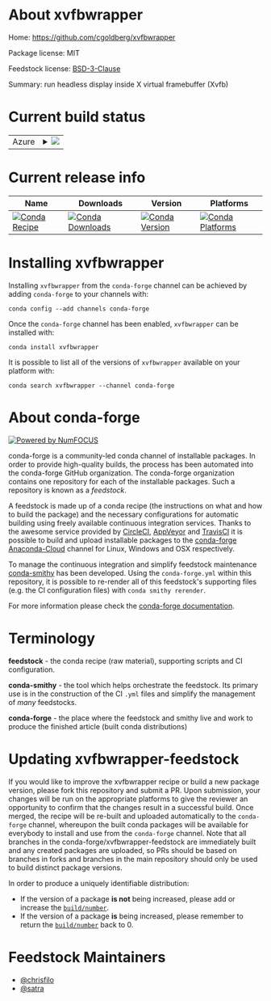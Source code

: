 About xvfbwrapper
=================

Home: https://github.com/cgoldberg/xvfbwrapper

Package license: MIT

Feedstock license: [BSD-3-Clause](https://github.com/conda-forge/xvfbwrapper-feedstock/blob/master/LICENSE.txt)

Summary: run headless display inside X virtual framebuffer (Xvfb)

Current build status
====================


<table>
    
  <tr>
    <td>Azure</td>
    <td>
      <details>
        <summary>
          <a href="https://dev.azure.com/conda-forge/feedstock-builds/_build/latest?definitionId=2231&branchName=master">
            <img src="https://dev.azure.com/conda-forge/feedstock-builds/_apis/build/status/xvfbwrapper-feedstock?branchName=master">
          </a>
        </summary>
        <table>
          <thead><tr><th>Variant</th><th>Status</th></tr></thead>
          <tbody><tr>
              <td>linux_64_python3.6.____cpython</td>
              <td>
                <a href="https://dev.azure.com/conda-forge/feedstock-builds/_build/latest?definitionId=2231&branchName=master">
                  <img src="https://dev.azure.com/conda-forge/feedstock-builds/_apis/build/status/xvfbwrapper-feedstock?branchName=master&jobName=linux&configuration=linux_64_python3.6.____cpython" alt="variant">
                </a>
              </td>
            </tr><tr>
              <td>linux_64_python3.7.____cpython</td>
              <td>
                <a href="https://dev.azure.com/conda-forge/feedstock-builds/_build/latest?definitionId=2231&branchName=master">
                  <img src="https://dev.azure.com/conda-forge/feedstock-builds/_apis/build/status/xvfbwrapper-feedstock?branchName=master&jobName=linux&configuration=linux_64_python3.7.____cpython" alt="variant">
                </a>
              </td>
            </tr><tr>
              <td>linux_64_python3.8.____cpython</td>
              <td>
                <a href="https://dev.azure.com/conda-forge/feedstock-builds/_build/latest?definitionId=2231&branchName=master">
                  <img src="https://dev.azure.com/conda-forge/feedstock-builds/_apis/build/status/xvfbwrapper-feedstock?branchName=master&jobName=linux&configuration=linux_64_python3.8.____cpython" alt="variant">
                </a>
              </td>
            </tr><tr>
              <td>linux_64_python3.9.____cpython</td>
              <td>
                <a href="https://dev.azure.com/conda-forge/feedstock-builds/_build/latest?definitionId=2231&branchName=master">
                  <img src="https://dev.azure.com/conda-forge/feedstock-builds/_apis/build/status/xvfbwrapper-feedstock?branchName=master&jobName=linux&configuration=linux_64_python3.9.____cpython" alt="variant">
                </a>
              </td>
            </tr><tr>
              <td>osx_64_python3.6.____cpython</td>
              <td>
                <a href="https://dev.azure.com/conda-forge/feedstock-builds/_build/latest?definitionId=2231&branchName=master">
                  <img src="https://dev.azure.com/conda-forge/feedstock-builds/_apis/build/status/xvfbwrapper-feedstock?branchName=master&jobName=osx&configuration=osx_64_python3.6.____cpython" alt="variant">
                </a>
              </td>
            </tr><tr>
              <td>osx_64_python3.7.____cpython</td>
              <td>
                <a href="https://dev.azure.com/conda-forge/feedstock-builds/_build/latest?definitionId=2231&branchName=master">
                  <img src="https://dev.azure.com/conda-forge/feedstock-builds/_apis/build/status/xvfbwrapper-feedstock?branchName=master&jobName=osx&configuration=osx_64_python3.7.____cpython" alt="variant">
                </a>
              </td>
            </tr><tr>
              <td>osx_64_python3.8.____cpython</td>
              <td>
                <a href="https://dev.azure.com/conda-forge/feedstock-builds/_build/latest?definitionId=2231&branchName=master">
                  <img src="https://dev.azure.com/conda-forge/feedstock-builds/_apis/build/status/xvfbwrapper-feedstock?branchName=master&jobName=osx&configuration=osx_64_python3.8.____cpython" alt="variant">
                </a>
              </td>
            </tr><tr>
              <td>osx_64_python3.9.____cpython</td>
              <td>
                <a href="https://dev.azure.com/conda-forge/feedstock-builds/_build/latest?definitionId=2231&branchName=master">
                  <img src="https://dev.azure.com/conda-forge/feedstock-builds/_apis/build/status/xvfbwrapper-feedstock?branchName=master&jobName=osx&configuration=osx_64_python3.9.____cpython" alt="variant">
                </a>
              </td>
            </tr>
          </tbody>
        </table>
      </details>
    </td>
  </tr>
</table>

Current release info
====================

| Name | Downloads | Version | Platforms |
| --- | --- | --- | --- |
| [![Conda Recipe](https://img.shields.io/badge/recipe-xvfbwrapper-green.svg)](https://anaconda.org/conda-forge/xvfbwrapper) | [![Conda Downloads](https://img.shields.io/conda/dn/conda-forge/xvfbwrapper.svg)](https://anaconda.org/conda-forge/xvfbwrapper) | [![Conda Version](https://img.shields.io/conda/vn/conda-forge/xvfbwrapper.svg)](https://anaconda.org/conda-forge/xvfbwrapper) | [![Conda Platforms](https://img.shields.io/conda/pn/conda-forge/xvfbwrapper.svg)](https://anaconda.org/conda-forge/xvfbwrapper) |

Installing xvfbwrapper
======================

Installing `xvfbwrapper` from the `conda-forge` channel can be achieved by adding `conda-forge` to your channels with:

```
conda config --add channels conda-forge
```

Once the `conda-forge` channel has been enabled, `xvfbwrapper` can be installed with:

```
conda install xvfbwrapper
```

It is possible to list all of the versions of `xvfbwrapper` available on your platform with:

```
conda search xvfbwrapper --channel conda-forge
```


About conda-forge
=================

[![Powered by NumFOCUS](https://img.shields.io/badge/powered%20by-NumFOCUS-orange.svg?style=flat&colorA=E1523D&colorB=007D8A)](http://numfocus.org)

conda-forge is a community-led conda channel of installable packages.
In order to provide high-quality builds, the process has been automated into the
conda-forge GitHub organization. The conda-forge organization contains one repository
for each of the installable packages. Such a repository is known as a *feedstock*.

A feedstock is made up of a conda recipe (the instructions on what and how to build
the package) and the necessary configurations for automatic building using freely
available continuous integration services. Thanks to the awesome service provided by
[CircleCI](https://circleci.com/), [AppVeyor](https://www.appveyor.com/)
and [TravisCI](https://travis-ci.com/) it is possible to build and upload installable
packages to the [conda-forge](https://anaconda.org/conda-forge)
[Anaconda-Cloud](https://anaconda.org/) channel for Linux, Windows and OSX respectively.

To manage the continuous integration and simplify feedstock maintenance
[conda-smithy](https://github.com/conda-forge/conda-smithy) has been developed.
Using the ``conda-forge.yml`` within this repository, it is possible to re-render all of
this feedstock's supporting files (e.g. the CI configuration files) with ``conda smithy rerender``.

For more information please check the [conda-forge documentation](https://conda-forge.org/docs/).

Terminology
===========

**feedstock** - the conda recipe (raw material), supporting scripts and CI configuration.

**conda-smithy** - the tool which helps orchestrate the feedstock.
                   Its primary use is in the construction of the CI ``.yml`` files
                   and simplify the management of *many* feedstocks.

**conda-forge** - the place where the feedstock and smithy live and work to
                  produce the finished article (built conda distributions)


Updating xvfbwrapper-feedstock
==============================

If you would like to improve the xvfbwrapper recipe or build a new
package version, please fork this repository and submit a PR. Upon submission,
your changes will be run on the appropriate platforms to give the reviewer an
opportunity to confirm that the changes result in a successful build. Once
merged, the recipe will be re-built and uploaded automatically to the
`conda-forge` channel, whereupon the built conda packages will be available for
everybody to install and use from the `conda-forge` channel.
Note that all branches in the conda-forge/xvfbwrapper-feedstock are
immediately built and any created packages are uploaded, so PRs should be based
on branches in forks and branches in the main repository should only be used to
build distinct package versions.

In order to produce a uniquely identifiable distribution:
 * If the version of a package **is not** being increased, please add or increase
   the [``build/number``](https://conda.io/docs/user-guide/tasks/build-packages/define-metadata.html#build-number-and-string).
 * If the version of a package **is** being increased, please remember to return
   the [``build/number``](https://conda.io/docs/user-guide/tasks/build-packages/define-metadata.html#build-number-and-string)
   back to 0.

Feedstock Maintainers
=====================

* [@chrisfilo](https://github.com/chrisfilo/)
* [@satra](https://github.com/satra/)

